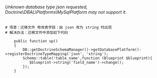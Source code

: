 ###### Unknown database type json requested, Doctrine\DBAL\Platforms\MySqlPlatform may not support it.
```
# 场景：迁移文件 修改表字段：由 json 改为 string 时出现
# 解决办法：迁移文件中添加如下代码

    public function up()
    {
        DB::getDoctrineSchemaManager()->getDatabasePlatform()->registerDoctrineTypeMapping('json', 'string');
        Schema::table('table_name',function (Blueprint $blueprint){
           $blueprint->string('field_name')->change();
        });
    }

```